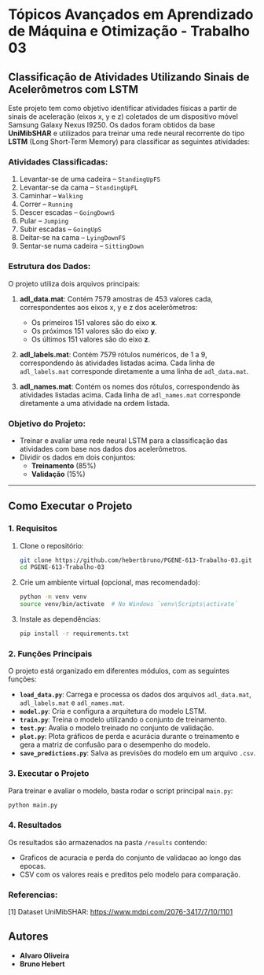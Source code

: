 # Tópicos Avançados em Aprendizado de Máquina e Otimização - Trabalho 03
## Classificação de Atividades Utilizando Sinais de Acelerômetros com LSTM

Este projeto tem como objetivo identificar atividades físicas a partir de sinais de aceleração (eixos x, y e z) coletados de um dispositivo móvel Samsung Galaxy Nexus I9250. Os dados foram obtidos da base **UniMibSHAR** e utilizados para treinar uma rede neural recorrente do tipo **LSTM** (Long Short-Term Memory) para classificar as seguintes atividades:

### Atividades Classificadas:
1. Levantar-se de uma cadeira – `StandingUpFS`
2. Levantar-se da cama – `StandingUpFL`
3. Caminhar – `Walking`
4. Correr – `Running`
5. Descer escadas – `GoingDownS`
6. Pular – `Jumping`
7. Subir escadas – `GoingUpS`
8. Deitar-se na cama – `LyingDownFS`
9. Sentar-se numa cadeira – `SittingDown`

### Estrutura dos Dados:
O projeto utiliza dois arquivos principais:

1. **adl_data.mat**: Contém 7579 amostras de 453 valores cada, correspondentes aos eixos x, y e z dos acelerômetros:
   - Os primeiros 151 valores são do eixo **x**.
   - Os próximos 151 valores são do eixo **y**.
   - Os últimos 151 valores são do eixo **z**.
   
2. **adl_labels.mat**: Contém 7579 rótulos numéricos, de 1 a 9, correspondendo às atividades listadas acima. Cada linha de `adl_labels.mat` corresponde diretamente a uma linha de `adl_data.mat`.

2. **adl_names.mat**: Contém os nomes dos rótulos, correspondendo às atividades listadas acima. Cada linha de `adl_names.mat` corresponde diretamente a uma atividade na ordem listada.

### Objetivo do Projeto:
- Treinar e avaliar uma rede neural LSTM para a classificação das atividades com base nos dados dos acelerômetros.
- Dividir os dados em dois conjuntos: 
  - **Treinamento** (85%)
  - **Validação** (15%)

---

## Como Executar o Projeto

### 1. Requisitos
1. Clone o repositório:

    ```bash
    git clone https://github.com/hebertbruno/PGENE-613-Trabalho-03.git
    cd PGENE-613-Trabalho-03
   
2. Crie um ambiente virtual (opcional, mas recomendado):

    ```bash
    python -m venv venv
    source venv/bin/activate  # No Windows `venv\Scripts\activate`
    ```

3. Instale as dependências:

    ```bash
    pip install -r requirements.txt
    ```


### 2. Funções Principais

O projeto está organizado em diferentes módulos, com as seguintes funções:

- **``load_data.py``**: Carrega e processa os dados dos arquivos `adl_data.mat`, `adl_labels.mat` e `adl_names.mat`.
- **`model.py`**: Cria e configura a arquitetura do modelo LSTM.
- **`train.py`**: Treina o modelo utilizando o conjunto de treinamento.
- **`test.py`**: Avalia o modelo treinado no conjunto de validação.
- **`plot.py`**: Plota gráficos de perda e acurácia durante o treinamento e gera a matriz de confusão para o desempenho do modelo.
- **`save_predictions.py`**: Salva as previsões do modelo em um arquivo `.csv`.

### 3. Executar o Projeto

Para treinar e avaliar o modelo, basta rodar o script principal `main.py`:

```bash
python main.py
```
### 4. Resultados

Os resultados são armazenados na pasta `/results` contendo:
- Graficos de acuracia e perda do conjunto de validacao ao longo das epocas.
- CSV com os valores reais e preditos pelo modelo para comparação.

### Referencias:

[1] Dataset UniMibSHAR: https://www.mdpi.com/2076-3417/7/10/1101

## Autores

- **Alvaro Oliveira**
- **Bruno Hebert**